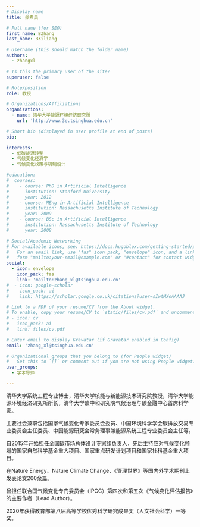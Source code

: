 ```yaml
---
# Display name
title: 张希良

# Full name (for SEO)
first_name: BZhang
last_name: BXiliang

# Username (this should match the folder name)
authors:
  - zhangxl

# Is this the primary user of the site?
superuser: false

# Role/position
role: 教授

# Organizations/Affiliations
organizations:
  - name: 清华大学能源环境经济研究所
    url: 'http://www.3e.tsinghua.edu.cn'

# Short bio (displayed in user profile at end of posts)
bio: 

interests:
  - 低碳能源转型
  - 气候变化经济学
  - 气候变化政策与机制设计

#education:
#  courses:
#    - course: PhD in Artificial Intelligence
#      institution: Stanford University
#      year: 2012
#    - course: MEng in Artificial Intelligence
#      institution: Massachusetts Institute of Technology
#      year: 2009
#    - course: BSc in Artificial Intelligence
#      institution: Massachusetts Institute of Technology
#      year: 2008

# Social/Academic Networking
# For available icons, see: https://docs.hugoblox.com/getting-started/page-builder/#icons
#   For an email link, use "fas" icon pack, "envelope" icon, and a link in the
#   form "mailto:your-email@example.com" or "#contact" for contact widget.
social:
  - icon: envelope
    icon_pack: fas
    link: 'mailto:zhang_xl@tsinghua.edu.cn'
#  - icon: google-scholar
#    icon_pack: ai
#    link: https://scholar.google.co.uk/citations?user=sIwtMXoAAAAJ

# Link to a PDF of your resume/CV from the About widget.
# To enable, copy your resume/CV to `static/files/cv.pdf` and uncomment the lines below.
# - icon: cv
#   icon_pack: ai
#   link: files/cv.pdf

# Enter email to display Gravatar (if Gravatar enabled in Config)
email: 'zhang_xl@tsinghua.edu.cn'

# Organizational groups that you belong to (for People widget)
#   Set this to `[]` or comment out if you are not using People widget.
user_groups:
  - 学术导师

---
```


清华大学系统工程专业博士，清华大学核能与新能源技术研究院教授，清华大学能源环境经济研究所所长，清华大学碳中和研究院气候治理与碳金融中心首席科学家。

主要社会兼职包括国家气候变化专家委员会委员、中国环境科学学会碳排放交易专业委员会主任委员、中国能源研究会常务理事兼能源系统工程专业委员会主任等。

自2015年开始担任全国碳市场总体设计专家组负责人，先后主持应对气候变化领域的国家自然科学基金重大项目、国家重点研发计划项目和国家社科基金重大项目。

在Nature Energy、Nature Climate Change、《管理世界》等国内外学术期刊上发表论文200余篇。

曾担任联合国气候变化专门委员会（IPCC）第四次和第五次《气候变化评估报告》的主要作者（Lead Author）。

2020年获得教育部第八届高等学校优秀科学研究成果奖（人文社会科学）一等奖。
